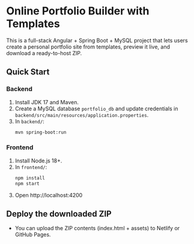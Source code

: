 # Online Portfolio Builder with Templates

This is a full-stack Angular + Spring Boot + MySQL project that lets users create a personal portfolio site from templates, preview it live, and download a ready-to-host ZIP.

## Quick Start

### Backend
1. Install JDK 17 and Maven.
2. Create a MySQL database `portfolio_db` and update credentials in `backend/src/main/resources/application.properties`.
3. In `backend/`:
   ```bash
   mvn spring-boot:run
   ```

### Frontend
1. Install Node.js 18+.
2. In `frontend/`:
   ```bash
   npm install
   npm start
   ```
3. Open http://localhost:4200

## Deploy the downloaded ZIP
- You can upload the ZIP contents (index.html + assets) to Netlify or GitHub Pages.
